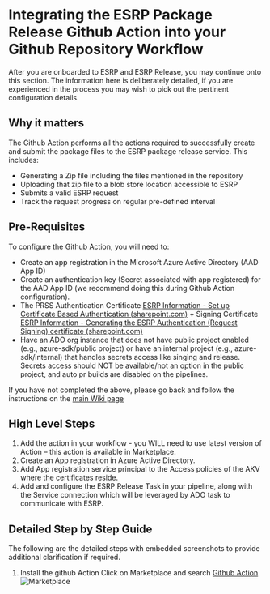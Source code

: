 # Integrating the ESRP Package Release Github Action into your Github Repository  Workflow
After you are onboarded to ESRP and ESRP Release, you may continue onto this section.
The information here is deliberately detailed, if you are experienced in the process you may wish to pick out the pertinent configuration details.

## Why it matters
The Github Action performs all the actions required to successfully create and submit the package files to the ESRP package release service. This includes:
- Generating a Zip file including the files mentioned in the repository
- Uploading that zip file to a blob store location accessible to ESRP
- Submits a valid ESRP request 
- Track the request progress on regular pre-defined interval

## Pre-Requisites 
To configure the Github Action, you will need to:
- Create an app registration in the Microsoft Azure Active Directory (AAD App ID) 
- Create an authentication key (Secret associated with app registered) for the AAD App ID (we recommend doing this during Github Action configuration).
- The PRSS Authentication Certificate [ESRP Information - Set up Certificate Based Authentication (sharepoint.com)](https://microsoft.sharepoint.com/teams/prss/esrp/info/ESRP%20Onboarding%20Wiki/Set%20up%20Certificate%20Based%20Authentication.aspx) + Signing Certificate [ESRP Information - Generating the ESRP Authentication (Request Signing) certificate (sharepoint.com)](https://microsoft.sharepoint.com/teams/prss/esrp/info/ESRP%20Onboarding%20Wiki/Generating%20the%20ESRP%20Authentication%20(Request%20Signing)%20certificate.aspx)
- Have an ADO org instance that does not have public project enabled (e.g., azure-sdk/public project) or have an internal project (e.g., azure-sdk/internal) that handles secrets access like singing and release. Secrets access should NOT be available/not an option in the public project, and auto pr builds are disabled on the pipelines.
 
If you have not completed the above, please go back and follow the instructions on the [main Wiki page](https://microsoft.sharepoint.com/teams/prss/esrp/info/ESRP%20Onboarding%20Wiki/ESRP%20Onboarding%20Guide%20Wiki.aspx)

## ​High Level Steps
1. Add the action in your workflow - you WILL need to use latest version of  Action – this action is available in Marketplace. 
2. Create an App registration in Azure Active Directory. 
3. Add App registration service principal to the Access policies of the AKV where the certificates reside. 
4. Add and configure the ESRP Release Task in your pipeline, along with the Service connection which will be leveraged by ADO task to communicate with ESRP.	


## Detailed Step by Step Guide 
The following are the detailed steps with embedded screenshots to provide additional clarification if required.  
1. Install the github Action 
Click on Marketplace and search [Github Action](https://github.com/marketplace/actions/test-action-solution)
![Marketplace](Sreenshots/Marketplace.png?raw=true)